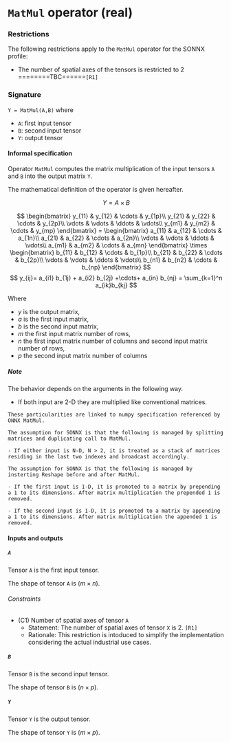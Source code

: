 
# `MatMul` operator (real)

### Restrictions
The following restrictions apply to the `MatMul` operator for the SONNX profile:
- The number of spatial axes of the tensors is restricted to 2 ========TBC======`[R1]`

### Signature
`Y = MatMul(A,B)`
where
- `A`: first input tensor
- `B`: second input tensor
- `Y`: output tensor
  
#### Informal specification

Operator `MatMul` computes the matrix multiplication of the input tensors `A` and `B` into the output matrix `Y`.

The mathematical definition of the operator is given hereafter.

$$     
   Y = A \times B  
$$


$$
     \begin{bmatrix}
         y_{11} & y_{12} & \cdots & y_{1p}\\
         y_{21} & y_{22} & \cdots & y_{2p}\\ 
         \vdots & \vdots & \ddots & \vdots\\ 
         y_{m1} & y_{m2} & \cdots & y_{mp} 
     \end{bmatrix}
      =
     \begin{bmatrix}
         a_{11} & a_{12} & \cdots & a_{1n}\\
         a_{21} & a_{22} & \cdots & a_{2n}\\ 
         \vdots & \vdots & \ddots & \vdots\\ 
         a_{m1} & a_{m2} & \cdots & a_{mn} 
     \end{bmatrix}
     \times
     \begin{bmatrix}
         b_{11} & b_{12} & \cdots & b_{1p}\\
         b_{21} & b_{22} & \cdots & b_{2p}\\ 
         \vdots & \vdots & \ddots & \vdots\\ 
         b_{n1} & b_{n2} & \cdots & b_{np} 
     \end{bmatrix}
$$
$$     
   y_{ij}= a_{i1} b_{1j} + a_{i2} b_{2j} +\cdots+ a_{in} b_{nj} = \sum_{k=1}^n a_{ik}b_{kj}  
$$

Where
- $y$ is the output matrix,
- $a$ is the first input matrix,
- $b$ is the second input matrix,
- $m$ the first input matrix number of rows,
- $n$ the first input matrix number of columns and second input matrix number of rows,
- $p$ the second input matrix number of columns

##### Note
The behavior depends on the arguments in the following way.

- If both input are 2-D they are multiplied like conventional matrices.
```
These particularities are linked to numpy specification referenced by ONNX MatMul.

The assumption for SONNX is that the following is managed by splitting matrices and duplicating call to MatMul.

- If either input is N-D, N > 2, it is treated as a stack of matrices residing in the last two indexes and broadcast accordingly.

The assumption for SONNX is that the following is managed by insterting Reshape before and after MatMul.

- If the first input is 1-D, it is promoted to a matrix by prepending a 1 to its dimensions. After matrix multiplication the prepended 1 is removed.

- If the second input is 1-D, it is promoted to a matrix by appending a 1 to its dimensions. After matrix multiplication the appended 1 is removed.
```
#### Inputs and outputs

##### `A`

Tensor `A` is the first input tensor.

The shape of tensor `A` is $(m \times n)$.

###### Constraints

- (C1) Number of spatial axes of tensor `A`
    - Statement: The number of spatial axes of tensor `X` is 2. `[R1]`
    - Rationale: This restriction is intoduced to simplify the implementation considering the actual industrial use cases.

##### `B`

Tensor `B` is the second input tensor.

The shape of tensor `B` is $(n \times p)$.

##### `Y`

Tensor `Y` is the output tensor.

The shape of tensor `Y` is $(m \times p)$.


